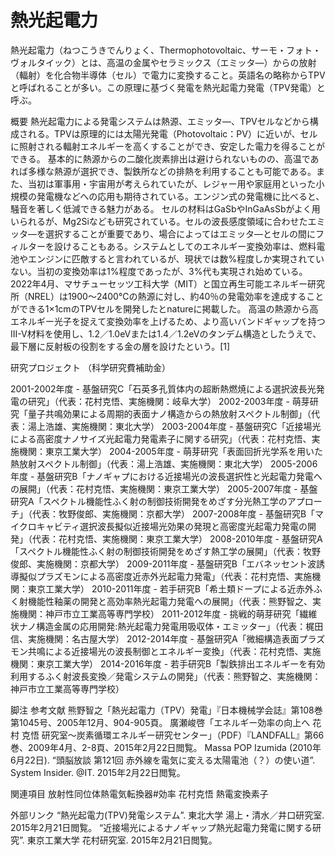 # 熱光起電力

熱光起電力（ねつこうきでんりょく、Thermophotovoltaic、サーモ・フォト・ヴォルタイック）とは、高温の金属やセラミックス（エミッタ―）からの放射（輻射）を化合物半導体（セル）で電力に変換すること。英語名の略称からTPVと呼ばれることが多い。この原理に基づく発電を熱光起電力発電（TPV発電）と呼ぶ。

概要
熱光起電力による発電システムは熱源、エミッタ―、TPVセルなどから構成される。TPVは原理的には太陽光発電（Photovoltaic：PV）に近いが、セルに照射される輻射エネルギーを高くすることができ、安定した電力を得ることができる。
基本的に熱源からの二酸化炭素排出は避けられないものの、高温であれば多様な熱源が選択でき、製鉄所などの排熱を利用することも可能である。また、当初は軍事用・宇宙用が考えられていたが、レジャー用や家庭用といった小規模の発電機などへの応用も期待されている。エンジン式の発電機に比べると、騒音を著しく低減できる魅力がある。
セルの材料はGaSbやInGaAsSbがよく用いられるが、Mg2Siなども研究されている。セルの波長感度領域に合わせたエミッタ―を選択することが重要であり、場合によってはエミッタ―とセルの間にフィルターを設けることもある。システムとしてのエネルギー変換効率は、燃料電池やエンジンに匹敵すると言われているが、現状では数%程度しか実現されていない。当初の変換効率は1%程度であったが、3%代も実現され始めている。
2022年4月、マサチューセッツ工科大学（MIT）と国立再生可能エネルギー研究所（NREL）は1900～2400℃の熱源に対し、約40％の発電効率を達成することができる1×1cmのTPVセルを開発したとnatureに掲載した。
高温の熱源から高エネルギー光子を捉えて変換効率を上げるため、より高いバンドギャップを持つIII-V材料を使用し、1.2／1.0eVまたは1.4／1.2eVのタンデム構造としたうえで、最下層に反射板の役割をする金の層を設けたという。[1]

研究プロジェクト
（科学研究費補助金）

2001-2002年度 - 基盤研究C「石英多孔質体内の超断熱燃焼による選択波長光発電の研究」（代表：花村克悟、実施機関：岐阜大学）
2002-2003年度 - 萌芽研究「量子共鳴効果による周期的表面ナノ構造からの熱放射スペクトル制御」（代表：湯上浩雄、実施機関：東北大学）
2003-2004年度 - 基盤研究C「近接場光による高密度ナノサイズ光起電力発電素子に関する研究」（代表：花村克悟、実施機関：東京工業大学）
2004-2005年度 - 萌芽研究「表面回折光学系を用いた熱放射スペクトル制御」（代表：湯上浩雄、実施機関：東北大学）
2005-2006年度 - 基盤研究B「ナノギャプにおける近接場光の波長選択性と光起電力発電への展開」（代表：花村克悟、実施機関：東京工業大学）
2005-2007年度 - 基盤研究A「スペクトル機能性ふく射の制御技術開発をめざす分光熱工学のアプローチ」（代表：牧野俊郎、実施機関：京都大学）
2007-2008年度 - 基盤研究B「マイクロキャビティ選択波長擬似近接場光効果の発現と高密度光起電力発電の開発」（代表：花村克悟、実施機関：東京工業大学）
2008-2010年度 - 基盤研究A「スペクトル機能性ふく射の制御技術開発をめざす熱工学の展開」（代表：牧野俊郎、実施機関：京都大学）
2009-2011年度 - 基盤研究B「エバネッセント波誘導擬似プラズモンによる高密度近赤外光起電力発電」（代表：花村克悟、実施機関：東京工業大学）
2010-2011年度 - 若手研究B「希土類ドープによる近赤外ふく射機能性釉薬の開発と高効率熱光起電力発電への展開」（代表：熊野智之、実施機関：神戸市立工業高等専門学校）
2011-2012年度 - 挑戦的萌芽研究「繊維状ナノ構造金属の応用開発:熱光起電力発電用吸収体・エミッター」（代表：梶田信、実施機関：名古屋大学）
2012-2014年度 - 基盤研究A「微細構造表面プラズモン共鳴による近接場光の波長制御とエネルギー変換」（代表：花村克悟、実施機関：東京工業大学）
2014-2016年度 - 若手研究B「製鉄排出エネルギーを有効利用するふく射波長変換／発電システムの開発」（代表：熊野智之、実施機関：神戸市立工業高等専門学校）

脚注
参考文献
熊野智之「熱光起電力（TPV）発電」『日本機械学会誌』第108巻第1045号、2005年12月、904-905頁。 
廣瀬峻啓「エネルギー効率の向上へ 花村 克悟 研究室〜炭素循環エネルギー研究センター」（PDF）『LANDFALL』第66巻、2009年4月、2-8頁、2015年2月22日閲覧。 
Massa POP Izumida (2010年6月22日). “頭脳放談 第121回 赤外線を電気に変える太陽電池（？）の使い道”. System Insider.   @IT. 2015年2月22日閲覧。

関連項目
放射性同位体熱電気転換器#効率
花村克悟
熱電変換素子

外部リンク
“熱光起電力(TPV)発電システム”.   東北大学 湯上・清水／井口研究室. 2015年2月21日閲覧。
“近接場光によるナノギャップ熱光起電力発電に関する研究”.   東京工業大学 花村研究室. 2015年2月21日閲覧。